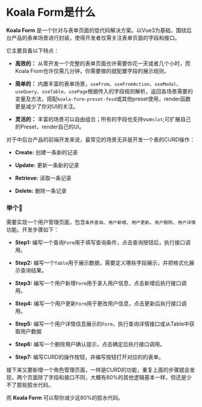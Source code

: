 # Koala Form是什么

**Koala Form** 是一个针对与表单页面的低代码解决方案。以Vue3为基础，围绕后台产品的表单场景进行封装，使得开发者仅需关注表单页面的字段和接口。

它主要具备以下特点：
- **高效的：** 从零开发一个完整的表单页面也许需要你花一天或者几个小时，而Koala From也许仅需几分钟，你需要做的就配置字段的展示规则。

- **简单的：** 内置丰富的表单场景，`useFrom`、`useFromAction`、`useModal`、`useQuery`、`useTable`、`usePage`根据传入的字段规则解析，返回各场景需要的变量及方法，搭配`koala-form-preset-fesd`或其他preset使用，render函数更是减少了你对UI的关注。

- **灵活的：** 丰富的场景可以自由组合；所有的字段也支持vue`slot`;可扩展自己的Preset，render自己的UI。


对于中后台产品的前端开发来说，最常见的场景无非是开发一个表的CURD操作：
- **Create:** 创建一条新的记录

- **Update:** 更新一条新的记录

- **Retrieve:** 读取一条记录

- **Delete:** 删除一条记录

### 举个🌰
需要实现一个用户管理页面，包含`条件查询`、`用户新增`、`用户更新`、`用户删除`、`用户详情`功能。开发步骤如下：
- **Step1:** 编写一个查询`Form`用于填写查询条件，点击查询按钮后，执行接口调用。

- **Step2:** 编写一个`Table`用于展示数据，需要定义哪些字段展示，并把格式化展示查询结果。

- **Step3:** 编写一个用户新增`Form`用于录入用户信息，点击新增后执行接口调用。

- **Step4:** 编写一个用户更新`Form`用于更改用户信息，点击更新后执行接口调用。

- **Step5:** 编写一个用户详情信息展示的`Form`，执行查询详情接口或从Table中获取用户数据

- **Step6:** 编写一个删除用户确认提示，点击确定后执行接口调用。

- **Step7:** 编写CURD的操作按钮，并编写按钮打开对应的的表单。

接下来又要新增一个角色管理页面，一样是CURD的功能，重复上面的步骤就会发现，两个页面除了字段和接口不同，大概有80%的其他逻辑基本一样，但还是少不了那些胶水代码。

而 **Koala Form** 可以帮你减少这80%的胶水代码。